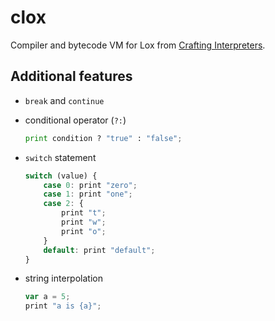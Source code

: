 # clox

Compiler and bytecode VM for Lox from [Crafting Interpreters](https://craftinginterpreters.com/).

## Additional features

- `break` and `continue`

- conditional operator (`?:`)
    ```python
    print condition ? "true" : "false";
    ```

- `switch` statement
    ```js
    switch (value) {
        case 0: print "zero";
        case 1: print "one";
        case 2: {
            print "t";
            print "w";
            print "o";
        }
        default: print "default";
    }
    ```

- string interpolation
    ```js
    var a = 5;
    print "a is {a}";
    ```
